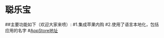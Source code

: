 # 聪乐宝
##主要功能如下（欢迎大家来喷）:
#1.集成苹果内购
#2.使用了语言本地化，包括应用的名字
#[AppStore地址](https://itunes.apple.com/us/app/聪乐宝/id1073796861?l=zh&ls=1&mt=8 "聪乐宝")
